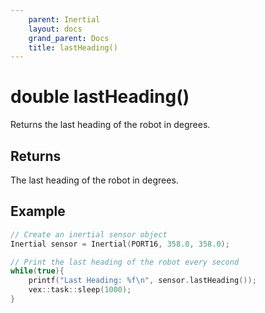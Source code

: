 ```yaml
---
    parent: Inertial
    layout: docs
    grand_parent: Docs
    title: lastHeading()
---
```

# double lastHeading()
Returns the last heading of the robot in degrees.

## Returns
The last heading of the robot in degrees.

## Example
```cpp
// Create an inertial sensor object
Inertial sensor = Inertial(PORT16, 358.0, 358.0);

// Print the last heading of the robot every second
while(true){
    printf("Last Heading: %f\n", sensor.lastHeading());
    vex::task::sleep(1000);
}
```